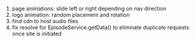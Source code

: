 1. page animations: slide left or right depending on nav direction
2. logo animation: random placement and rotation
3. find cdn to host audio files
4. fix resolve for EpisodeService.getData() to eliminate duplicate requests once site is initiated